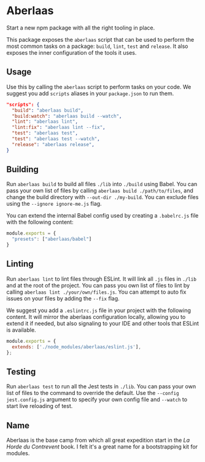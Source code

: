 # Aberlaas

Start a new npm package with all the right tooling in place.

This package exposes the `aberlaas` script that can be used to perform the most
common tasks on a package: `build`, `lint`, `test` and `release`. It also
exposes the inner configuration of the tools it uses.

## Usage

Use this by calling the `aberlaas` script to perform tasks on your code. We
suggest you add `scripts` aliases in your `package.json` to run them.

```json
"scripts": {
  "build": "aberlaas build",
  "build:watch": "aberlaas build --watch",
  "lint": "aberlaas lint",
  "lint:fix": "aberlaas lint --fix",
  "test": "aberlaas test",
  "test": "aberlaas test --watch",
  "release": "aberlaas release",
}
```

## Building

Run `aberlaas build` to build all files `./lib` into `./build` using Babel. You
can pass your own list of files by calling `aberlaas build ./path/to/files`, and
change the build directory with `--out-dir ./my-build`. You can exclude files
using the `--ignore ignore-me.js` flag.

You can extend the internal Babel config used by creating a `.babelrc.js` file
with the following content:

```javascript
module.exports = {
  "presets": ["aberlaas/babel"]
}
```

## Linting

Run `aberlaas lint` to lint files through ESLint. It will link all `.js` files
in `./lib` and at the root of the project. You can pass you own list of files to
lint by calling `aberlaas lint ./your/own/files.js`. You can attempt to auto fix
issues on your files by adding the `--fix` flag.

We suggest you add a `.eslintrc.js` file in your project with the following
content. It will mirror the aberlaas configuration locally, allowing you to
extend it if needed, but also signaling to your IDE and other tools that ESLint
is available.

```js
module.exports = {
  extends: ['./node_modules/aberlaas/eslint.js'],
};
```

## Testing

Run `aberlaas test` to run all the Jest tests in `./lib`. You can pass your own
list of files to the command to override the default. Use the `--config
jest.config.js` argument to specify your own config file and `--watch` to start
live reloading of test.


## Name

Aberlaas is the base camp from which all great expedition start in the _La Horde
du Contrevent_ book. I felt it's a great name for a bootstrapping kit for
modules.
